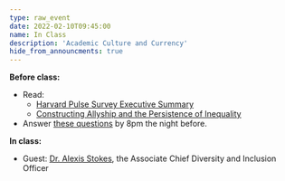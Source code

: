 ```yaml
---
type: raw_event
date: 2022-02-10T09:45:00
name: In Class
description: 'Academic Culture and Currency'
hide_from_announcments: true
---
```


**Before class:** 
* Read:
  * [Harvard Pulse Survey Executive Summary](https://pulse.harvard.edu/files/pulse/files/pilot_pulse_survey_ib_executive_summary.pdf)
  * [Constructing Allyship and the Persistence of Inequality](https://watermark.silverchair.com/spaa003.pdf?token=AQECAHi208BE49Ooan9kkhW_Ercy7Dm3ZL_9Cf3qfKAc485ysgAAAsowggLGBgkqhkiG9w0BBwagggK3MIICswIBADCCAqwGCSqGSIb3DQEHATAeBglghkgBZQMEAS4wEQQMaUgYCqdlBSMS_pScAgEQgIICfVqcUDRpSeRuHaDP_2l-SIWiWivVjh6GIq3l3q9TJlE1ETbG0W4VdQ4NItWoDbaM3oOywfjf27uhXy2Ogyrew7UAMeV-NWZM236Ej3Dr4ZRKNunYDDCxU9GQ6ClrcyveyoBD7turWPtXLIaQntGcvlAkWHkMzxfPkyZJYQ5NUC8nz7_ZhINM_-lV8_KsrLpIrIvK3RqhzsgYtJmWGwq_F-V-z0dj_G2kwg2P042HhtqKXSCak0OzuYweaqDH_FkPF42KllTz7HLWGUr6fqfCLekDyR33yZX34NOthb3iqh8IWPc_hSfkbLF2mEiFelusMzntXGA48v4Z94ClGbPmdh1mIygm8zuisGS6wQqO9lUj0MleDHrzfcyw00Qnx24XuqA7ncIfuH8NL8hP6lV668e4bqOjhypYoBBn4_jSxoPIh2_GBU7FPHDOAW_t25wbHiZYcSjDcQNtVrrefzUWcljnJYf-lBfFvmlzvkbizaviZRTRaedSte-00slWw1WDkbkQUFfFiqJn9bagpI5tyqls5RsgYJj_0Xe8GeE0lR9W85A73z-_GDWRrKKV3A6xb5FiVUxgOhg5nPuJRhxVyXV9nk8ENZdffER31LjP-L1SP0weglvQ568VVXVxeoZAiyg_Gq9M9cOYEYIklwlyLYLMjGTgAlBMcFHxUvvPg1ByStq3cqlps0fZPphbMhE3xNDvqzoPrz3lfzJE7wGQl50uNcZV1tPBZOVELWWUINRlxTp95i6a-CN7RFD-aoaGEgfnAHtPzqRAsGKeHwcUjDJvK1RaJAcjCnkQWd2KXPAR09lKoEQlzX7htUPFT4WzA8l-0BPYlF-7_cWdUyQ)
* Answer [these questions](https://docs.google.com/forms/d/e/1FAIpQLScd_4tnhadrKC3OkgaUoht_zrqQOEv4JyYWLt_3AX4QV2nXhQ/viewform?usp=sf_link) by 8pm the night before.

**In class:**
* Guest: [Dr. Alexis Stokes](https://edib.harvard.edu/people), the Associate Chief Diversity and Inclusion Officer
